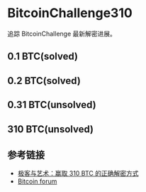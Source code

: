 # BitcoinChallenge310

追踪 BitcoinChallenge 最新解密进展。

## 0.1 BTC(solved)

## 0.2 BTC(solved)

## 0.31 BTC(unsolved)

## 310 BTC(unsolved)

## 参考链接
- [极客与艺术：赢取 310 BTC 的正确解密方式](https://mp.weixin.qq.com/s/GWwxOhAriwKGVIhGRYSAFg)
- [Bitcoin forum](https://bitcointalk.org/index.php?topic=5042285.40)
